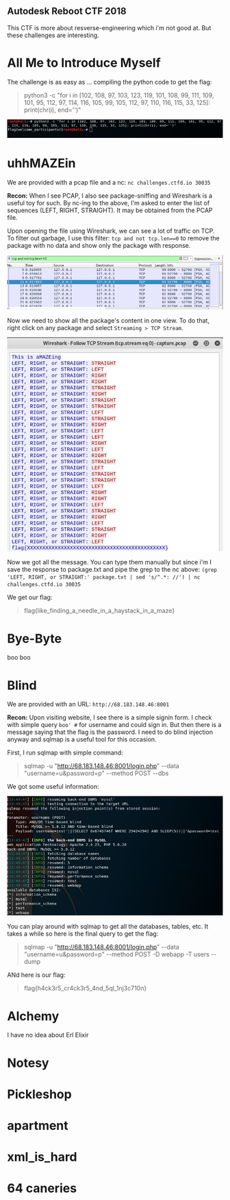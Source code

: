 ## Autodesk Reboot CTF 2018

This CTF is more about resverse-engineering which i'm not good at. But these challenges are interesting.

# All Me to Introduce Myself

The challenge is as easy as ... compiling the python code to get the flag:

> python3 -c "for i in [102, 108, 97, 103, 123, 119, 101, 108, 99, 111, 109, 101, 95, 112, 97, 114, 116, 105, 99, 105, 112, 97, 110, 116, 115, 33, 125]: print(chr(i), end='')"

![](img/1.png)

# uhhMAZEin

We are provided with a pcap file and a nc: `nc challenges.ctfd.io 30035`

**Recon:** When I see PCAP, I also see package-sniffing and Wireshark is a useful toy for such. By nc-ing to the above, I'm asked to enter the list of sequences (LEFT, RIGHT, STRAIGHT). It may be obtained from the PCAP file.

Upon opening the file using Wireshark, we can see a lot of traffic on TCP. To filter out garbage, I use this filter: `tcp and not tcp.len==0` to remove the package with no data and show only the package with response.

![](img/2-filter.png)

Now we need to show all the package's content in one view. To do that, right click on any package and select `Streaming > TCP Stream`. 

![](img/2-stream.png)

Now we got all the message. You can type them manually but since i'm I save the response to package.txt and pipe the grep to the nc above:
`(grep 'LEFT, RIGHT, or STRAIGHT:' package.txt | sed 's/^.*: //') | nc challenges.ctfd.io 30035`

We get our flag: 
> flag{like_finding_a_needle_in_a_haystack_in_a_maze}

# Bye-Byte

boo boo

# Blind

We are provided with an URL: `http://68.183.148.46:8001`

**Recon:** Upon visiting website, I see there is a simple signin form. I check with simple query `boo' #` for username and could sign in. But then there is a message saying that the flag is the password. I need to do blind injection anyway and sqlmap is a useful tool for this occasion.

First, I run sqlmap with simple command:
> sqlmap -u "http://68.183.148.46:8001/login.php" --data "username=u&password=p" --method POST --dbs

We got some useful information:

![](img/3-injection.png)

You can play around with sqlmap to get all the databases, tables, etc. It takes a while so here is the final query to get the flag:
> sqlmap -u "http://68.183.148.46:8001/login.php" --data "username=u&password=p"  --method POST -D webapp -T users --dump

ANd here is our flag:
> flag{h4ck3r5_cr4ck3r5_4nd_5ql_1nj3c710n}

# Alchemy

I have no idea about Erl Elixir

# Notesy

# Pickleshop

# apartment

# xml_is_hard

# 64 caneries